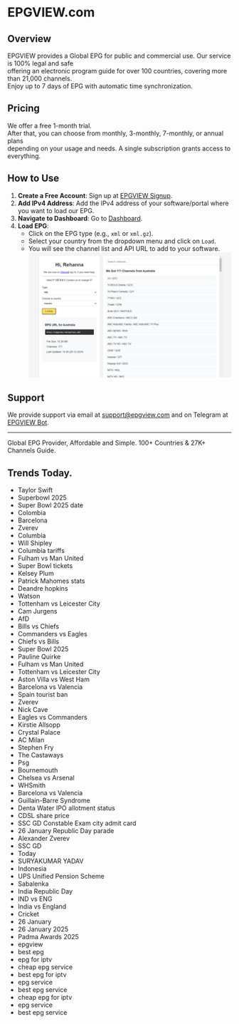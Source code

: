 # EPGVIEW.com



## Overview
EPGVIEW provides a Global EPG for public and commercial use. Our service is 100% legal and safe\
offering an electronic program guide for over 100 countries, covering more than 21,000 channels.\
Enjoy up to 7 days of EPG with automatic time synchronization.

## Pricing
We offer a free 1-month trial. \
After that, you can choose from monthly, 3-monthly, 7-monthly, or annual plans \
depending on your usage and needs. A single subscription grants access to everything.

## How to Use
1. **Create a Free Account**: Sign up at [EPGVIEW Signup](https://epgview.com/signup.php).
2. **Add IPv4 Address**: Add the IPv4 address of your software/portal where you want to load our EPG.
3. **Navigate to Dashboard**: Go to [Dashboard](https://epgview.com/dashboard.php).
4. **Load EPG**:
   - Click on the EPG type (e.g., `xml` or `xml.gz`).
   - Select your country from the dropdown menu and click on `Load`.
   - You will see the channel list and API URL to add to your software.
![EPGVIEW](img/dashboard.png)
## Support
We provide support via email at [support@epgview.com](mailto:support@epgview.com) and on Telegram at [EPGVIEW Bot](https://t.me/epgview_bot).

---

Global EPG Provider, Affordable and Simple. 100+ Countries & 27K+ Channels Guide.

## Trends Today.

- Taylor Swift
- Superbowl 2025
- Super Bowl 2025 date
- Colombia
- Barcelona
- Zverev
- Columbia
- Will Shipley
- Columbia tariffs
- Fulham vs Man United
- Super Bowl tickets
- Kelsey Plum
- Patrick Mahomes stats
- Deandre hopkins
- Watson
- Tottenham vs Leicester City
- Cam Jurgens
- AfD
- Bills vs Chiefs
- Commanders vs Eagles
- Chiefs vs Bills
- Super Bowl 2025
- Pauline Quirke
- Fulham vs Man United
- Tottenham vs Leicester City
- Aston Villa vs West Ham
- Barcelona vs Valencia
- Spain tourist ban
- Zverev
- Nick Cave
- Eagles vs Commanders
- Kirstie Allsopp
- Crystal Palace
- AC Milan
- Stephen Fry
- The Castaways
- Psg
- Bournemouth
- Chelsea vs Arsenal
- WHSmith
- Barcelona vs Valencia
- Guillain-Barre Syndrome
- Denta Water IPO allotment status
- CDSL share price
- SSC GD Constable Exam city admit card
- 26 January Republic Day parade
- Alexander Zverev
- SSC GD
- Today
- SURYAKUMAR YADAV
- Indonesia
- UPS Unified Pension Scheme
- Sabalenka
- India Republic Day
- IND vs ENG
- India vs England
- Cricket
- 26 January
- 26 January 2025
- Padma Awards 2025
- epgview
- best epg
- epg for iptv
- cheap epg service
- best epg for iptv
- epg service
- best epg service
- cheap epg for iptv
- epg service
- best epg service
